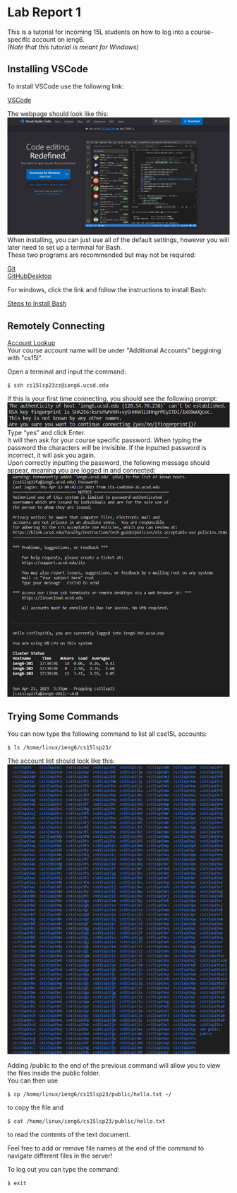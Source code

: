 # Lab Report 1
This is a tutorial for incoming 15L students on how to log into a course-specific account on ieng6.\
_(Note that this tutorial is meant for Windows)_

## Installing VSCode
To install VSCode use the following link:


[VSCode](https://code.visualstudio.com/)

The webpage should look like this:\
![Image](cse15LVsCode.png)
When installing, you can just use all of the default settings, however you will later need to set up a terminal for Bash.\
These two programs are recommended but may not be required:


[Git](https://gitforwindows.org/)\
[GitHubDesktop](https://desktop.github.com/)


For windows, click the link and follow the instructions to install Bash:


[Steps to Install Bash](https://stackoverflow.com/a/50527994)

## Remotely Connecting 

[Account Lookup](https://sdacs.ucsd.edu/~icc/index.php)\
Your course account name will be under "Additional Accounts" beggining with "cs15l".


Open a terminal and input the command:
```
$ ssh cs15lsp23zz@ieng6.ucsd.edu
```
If this is your first time connecting, you should see the following prompt:
![Image](cse15Llab1connection.png)\
Type “yes” and click Enter.\
It will then ask for your course specific password. When typing the password the characters will be invisible. If the inputted password is incorrect, it will ask you again.\
Upon correctly inputting the password, the following message should appear, meaning you are logged in and connected:\
![Image](cse15Llab1connected.png)

## Trying Some Commands

You can now type the following command to list all cse15L accounts:
```
$ ls /home/linux/ieng6/cs15lsp23/ 
```
The account list should look like this:
![Image](cse15Laccounts.png)

Adding /public to the end of the previous command will allow you to view the files inside the public folder. \
You can then use 
```
$ cp /home/linux/ieng6/cs15lsp23/public/hello.txt ~/
```
to copy the file and
```
$ cat /home/linux/ieng6/cs15lsp23/public/hello.txt
```
to read the contents of the text document.

Feel free to add or remove file names at the end of the command to navigate different files in the server!


To log out you can type the command:
```
$ exit
```
